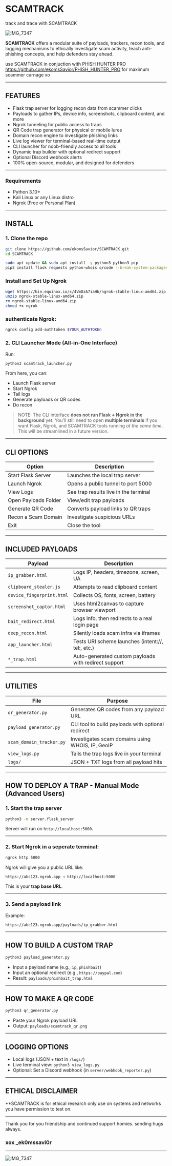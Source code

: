 # SCAMTRACK

track and trace with SCAMTRACK

![IMG_7347](https://github.com/user-attachments/assets/33d3999d-c5e5-4824-be73-bcc5ffd7de41)


**SCAMTRACK** offers a modular suite of payloads, trackers, recon tools, and logging mechanisms to ethically investigate scam activity, teach anti-phishing concepts, and help defenders stay ahead.

use SCAMTRACK in conjuction with PHISH HUNTER PRO https://github.com/ekomsSavior/PHISH_HUNTER_PRO for maximum scammer carnage xo

---

##  FEATURES

-  Flask trap server for logging recon data from scammer clicks
-  Payloads to gather IPs, device info, screenshots, clipboard content, and more
-  Ngrok tunneling for public access to traps
-  QR Code trap generator for physical or mobile lures
-  Domain recon engine to investigate phishing links
-  Live log viewer for terminal-based real-time output
-  CLI launcher for noob-friendly access to all tools
-  Dynamic trap builder with optional redirect support
-  Optional Discord webhook alerts
-  100% open-source, modular, and designed for defenders

---

###  Requirements

- Python 3.10+  
- Kali Linux or any Linux distro  
- Ngrok (Free or Personal Plan)

---

## INSTALL

### 1. Clone the repo

```bash
git clone https://github.com/ekomsSavior/SCAMTRACK.git
cd SCAMTRACK
```


```bash
sudo apt update && sudo apt install -y python3 python3-pip
pip3 install flask requests python-whois qrcode --break-system-packages
```

### Install and Set Up Ngrok

```bash
wget https://bin.equinox.io/c/4VmDzA7iaHb/ngrok-stable-linux-amd64.zip
unzip ngrok-stable-linux-amd64.zip
rm ngrok-stable-linux-amd64.zip
chmod +x ngrok
```

### authenticate Ngrok:

```bash
ngrok config add-authtoken $YOUR_AUTHTOKEn
```

### 2. CLI Launcher Mode (All-in-One Interface)

Run:

```bash
python3 scamtrack_launcher.py
```

From here, you can:

* Launch Flask server
* Start Ngrok
* Tail logs
* Generate payloads or QR codes
* Do recon

>  NOTE: The CLI interface **does not run Flask + Ngrok in the background** yet.
> You’ll still need to open **multiple terminals** if you want Flask, Ngrok, and SCAMTRACK tools running *at the same time*. This will be streamlined in a future version.
---

##  CLI OPTIONS

| Option               | Description                           |
| -------------------- | ------------------------------------- |
| Start Flask Server   | Launches the local trap server        |
| Launch Ngrok         | Opens a public tunnel to port 5000    |
| View Logs            | See trap results live in the terminal |
| Open Payloads Folder | View/edit trap payloads               |
| Generate QR Code     | Converts payload links to QR traps    |
| Recon a Scam Domain  | Investigate suspicious URLs           |
| Exit                 | Close the tool                        |

---

##  INCLUDED PAYLOADS

| Payload                   | Description                                          |
| ------------------------- | ---------------------------------------------------- |
| `ip_grabber.html`         | Logs IP, headers, timezone, screen, UA               |
| `clipboard_stealer.js`    | Attempts to read clipboard content                   |
| `device_fingerprint.html` | Collects OS, fonts, screen, battery                  |
| `screenshot_captor.html`  | Uses html2canvas to capture browser viewport         |
| `bait_redirect.html`      | Logs info, then redirects to a real login page       |
| `deep_recon.html`         | Silently loads scam infra via iframes                |
| `app_launcher.html`       | Tests URI scheme launches (intent://, tel:, etc.)    |
| `*_trap.html`             | Auto-generated custom payloads with redirect support |

---

##  UTILITIES

| File                     | Purpose                                           |
| ------------------------ | ------------------------------------------------- |
| `qr_generator.py`        | Generates QR codes from any payload URL           |
| `payload_generator.py`   | CLI tool to build payloads with optional redirect |
| `scam_domain_tracker.py` | Investigates scam domains using WHOIS, IP, GeoIP  |
| `view_logs.py`           | Tails the trap logs live in your terminal         |
| `logs/`                  | JSON + TXT logs from all payload hits             |

---

##  HOW TO DEPLOY A TRAP - Manual Mode (Advanced Users)

###  1. Start the trap server

```bash
python3 -m server.flask_server
```

Server will run on `http://localhost:5000`.

---

###  2. Start Ngrok in a seperate terminal: 

```bash
ngrok http 5000
```

Ngrok will give you a public URL like:

```
https://abc123.ngrok.app → http://localhost:5000
```

This is your **trap base URL**.

---

###  3. Send a payload link

Example:

```
https://abc123.ngrok.app/payloads/ip_grabber.html
```

---

##  HOW TO BUILD A CUSTOM TRAP 

```bash
python3 payload_generator.py
```

* Input a payload name (e.g., `ip`, `phishbait`)
* Input an optional redirect (e.g., `https://paypal.com`)
* Result: `payloads/phishbait_trap.html`

---

##  HOW TO MAKE A QR CODE 

```bash
python3 qr_generator.py
```

* Paste your Ngrok payload URL
* Output: `payloads/scamtrack_qr.png`

---

## LOGGING OPTIONS

*  Local logs (JSON + text in `/logs/`)
*  Live terminal view: `python3 view_logs.py`
*  Optional: Set a Discord webhook (in `server/webhook_reporter.py`)

---

## ETHICAL DISCLAIMER

**SCAMTRACK is for ethical research only use on systems and networks you have permission to test on.

---

Thank you for you friendship and continued support homies. sending hugs always.
### xox _ek0mssavi0r

---

![IMG_7347](https://github.com/user-attachments/assets/33d3999d-c5e5-4824-be73-bcc5ffd7de41)


